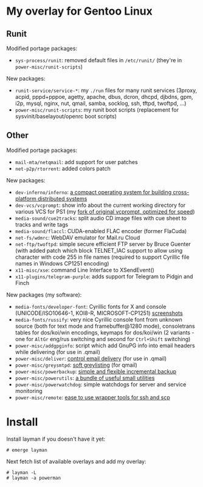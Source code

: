 # My overlay for Gentoo Linux

## Runit

Modified portage packages:

- `sys-process/runit`: removed default files in `/etc/runit/` (they're in
  `power-misc/runit-scripts`)

New packages:

- `runit-service/service-*`: my `./run` files for many runit services
  (3proxy, acpid, pppd+pppoe, agetty, apache, dbus, dcron, dhcpd, djbdns,
  gpm, i2p, mysql, nginx, nut, qmail, samba, socklog, ssh, tftpd, twoftpd,
  …)
- `power-misc/runit-scripts`: my runit boot scripts (replacement for
  sysvinit/baselayout/openrc boot scripts)

## Other

Modified portage packages:

- `mail-mta/netqmail`: add support for user patches
- `net-p2p/rtorrent`: added colors patch

New packages:

- `dev-inferno/inferno`: [a compact operating system for building
  cross-platform distributed
  systems](http://vitanuova.com/inferno/index.html)
- `dev-vcs/vcprompt`: show info about the current working directory for
  various VCS for PS1 (my [fork of original vcprompt, optimized for
  speed](https://github.com/powerman/vcprompt))
- `media-sound/cue2tracks`: split audio CD image files with cue sheet to
  tracks and write tags
- `media-sound/flaccl`: CUDA-enabled FLAC encoder (former FlaCuda)
- `net-fs/wdmrc`: WebDAV emulator for Mail.ru Cloud
- `net-ftp/twoftpd`: simple secure efficient FTP server by Bruce Guenter
  (with added patch which block TELNET_IAC support to allow using
  character with code 255 in file names (required to support Cyrillic file
  names in Windows CP1251 encoding)
- `x11-misc/xse`: command Line Interface to XSendEvent()
- `x11-plugins/telegram-purple`: adds support for Telegram to Pidgin and
  Finch

New packages (my software):

- `media-fonts/developer-font`: Cyrillic fonts for X and console
  (UNICODE/ISO10646-1, KOI8-R, MICROSOFT-CP1251)
  [screenshots](http://powerman.name/config/font.html)
- `media-fonts/russify`: very nice Cyrillic console font from unknown
  source (both for text mode and framebuffer@1280 mode), consoletrans
  tables for dos/koi/win encodings, keymaps for dos/koi/win (2 variants -
  one for `AltGr` eng/rus switching and second for `Ctrl+Shift` switching)
- `power-misc/addgpginfo`: script which add GnuPG info into email headers
  while delivering (for use in .qmail)
- `power-misc/deliver`: [control email
  delivery](http://powerman.name/soft/deliver.html) (for use in .qmail)
- `power-misc/greysmtpd`: [soft
  greylisting](http://powerman.name/soft/greysmtpd.html) (for qmail)
- `power-misc/powerbackup`: [simple and flexible incremental
  backup](http://powerman.name/soft/powerbackup.html)
- `power-misc/powerutils`: [a bundle of useful small
  utilities](http://powerman.name/soft/powerutils.html)
- `power-misc/powerwatchdog`: simple watchdogs for server and service
  monitoring
- `power-misc/remote`: [ease to use wrapper tools for ssh and
  scp](http://powerman.name/soft/remote.html)


# Install

Install layman if you doesn't have it yet:

```
# emerge layman
```

Next fetch list of available overlays and add my overlay:

```
# layman -L
# layman -a powerman
```
